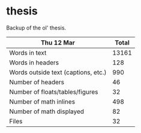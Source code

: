 thesis
======
Backup of the ol' thesis.

Thu 12 Mar | Total
---|---
Words in text| 13161
Words in headers| 128
Words outside text (captions, etc.)| 990
Number of headers| 46
Number of floats/tables/figures| 32
Number of math inlines| 498
Number of math displayed| 82
Files| 32

